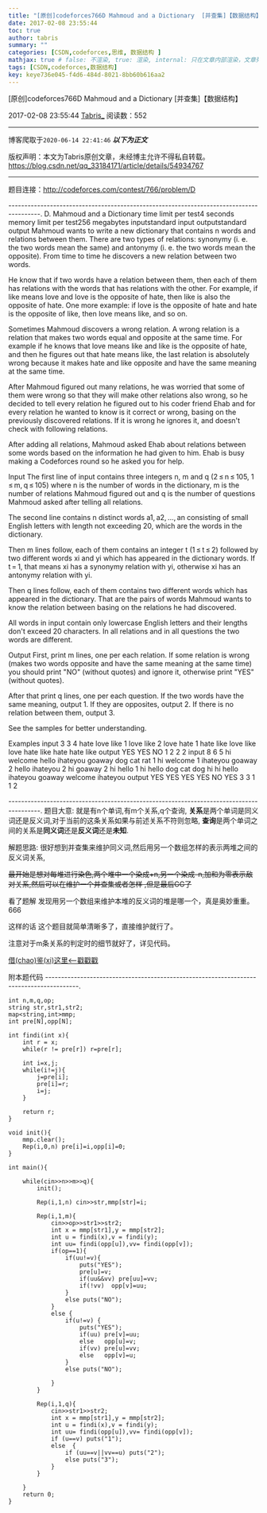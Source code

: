 ```yaml
---
title: "[原创]codeforces766D Mahmoud and a Dictionary  [并查集]【数据结构】"
date: 2017-02-08 23:55:44
toc: true
author: tabris
summary: ""
categories: [CSDN,codeforces,思维, 数据结构 ]
mathjax: true # false: 不渲染, true: 渲染, internal: 只在文章内部渲染，文章列表中不渲染
tags: [CSDN,codeforces,数据结构]
key: keye736e045-f4d6-484d-8021-8bb60b616aa2
---
```


[原创]codeforces766D Mahmoud and a Dictionary  [并查集]【数据结构】

2017-02-08 23:55:44  [Tabris_](https://me.csdn.net/qq_33184171) 阅读数：552

---

博客爬取于`2020-06-14 22:41:46`
***以下为正文***

版权声明：本文为Tabris原创文章，未经博主允许不得私自转载。
https://blog.csdn.net/qq_33184171/article/details/54934767

<!-- more -->

---

题目连接：http://codeforces.com/contest/766/problem/D

----------------------------------------------------------------------------------------.
D. Mahmoud and a Dictionary
time limit per test4 seconds
memory limit per test256 megabytes
inputstandard input
outputstandard output
Mahmoud wants to write a new dictionary that contains n words and relations between them. There are two types of relations: synonymy (i. e. the two words mean the same) and antonymy (i. e. the two words mean the opposite). From time to time he discovers a new relation between two words.

He know that if two words have a relation between them, then each of them has relations with the words that has relations with the other. For example, if like means love and love is the opposite of hate, then like is also the opposite of hate. One more example: if love is the opposite of hate and hate is the opposite of like, then love means like, and so on.

Sometimes Mahmoud discovers a wrong relation. A wrong relation is a relation that makes two words equal and opposite at the same time. For example if he knows that love means like and like is the opposite of hate, and then he figures out that hate means like, the last relation is absolutely wrong because it makes hate and like opposite and have the same meaning at the same time.

After Mahmoud figured out many relations, he was worried that some of them were wrong so that they will make other relations also wrong, so he decided to tell every relation he figured out to his coder friend Ehab and for every relation he wanted to know is it correct or wrong, basing on the previously discovered relations. If it is wrong he ignores it, and doesn't check with following relations.

After adding all relations, Mahmoud asked Ehab about relations between some words based on the information he had given to him. Ehab is busy making a Codeforces round so he asked you for help.

Input
The first line of input contains three integers n, m and q (2 ≤ n ≤ 105, 1 ≤ m, q ≤ 105) where n is the number of words in the dictionary, m is the number of relations Mahmoud figured out and q is the number of questions Mahmoud asked after telling all relations.

The second line contains n distinct words a1, a2, ..., an consisting of small English letters with length not exceeding 20, which are the words in the dictionary.

Then m lines follow, each of them contains an integer t (1 ≤ t ≤ 2) followed by two different words xi and yi which has appeared in the dictionary words. If t = 1, that means xi has a synonymy relation with yi, otherwise xi has an antonymy relation with yi.

Then q lines follow, each of them contains two different words which has appeared in the dictionary. That are the pairs of words Mahmoud wants to know the relation between basing on the relations he had discovered.

All words in input contain only lowercase English letters and their lengths don't exceed 20 characters. In all relations and in all questions the two words are different.

Output
First, print m lines, one per each relation. If some relation is wrong (makes two words opposite and have the same meaning at the same time) you should print "NO" (without quotes) and ignore it, otherwise print "YES" (without quotes).

After that print q lines, one per each question. If the two words have the same meaning, output 1. If they are opposites, output 2. If there is no relation between them, output 3.

See the samples for better understanding.

Examples
input
3 3 4
hate love like
1 love like
2 love hate
1 hate like
love like
love hate
like hate
hate like
output
YES
YES
NO
1
2
2
2
input
8 6 5
hi welcome hello ihateyou goaway dog cat rat
1 hi welcome
1 ihateyou goaway
2 hello ihateyou
2 hi goaway
2 hi hello
1 hi hello
dog cat
dog hi
hi hello
ihateyou goaway
welcome ihateyou
output
YES
YES
YES
YES
NO
YES
3
3
1
1
2

----------------------------------------------------------------------------------------.
题目大意:
就是有n个单词,有m个关系,q个查询,
**关系**是两个单词是同义词还是反义词,对于当前的这条关系如果与前述关系不符则忽略,
**查询**是两个单词之间的关系是**同义词**还是**反义词**还是**未知**.

解题思路:
很好想到并查集来维护同义词,然后用另一个数组怎样的表示两堆之间的反义词关系,

~~最开始是想对每堆进行染色,两个堆中一个染成+n,另一个染成-n,加和为零表示敌对关系,然后可以在维护一个并查集或者怎样 ,但是最后GG了~~

看了题解 发现用另一个数组来维护本堆的反义词的堆是哪一个，真是奥妙重重。666

这样的话 这个题目就简单清晰多了，直接维护就行了。

注意对于m条关系的判定时的细节就好了，详见代码。


[借(chao)鉴(xi)这里<--戳戳戳](http://blog.csdn.net/zjznku/article/details/54928787)

附本题代码
----------------------------------------------------------------------------------------.
```
int n,m,q,op;
string str,str1,str2;
map<string,int>mmp;
int pre[N],opp[N];

int findi(int x){
    int r = x;
    while(r != pre[r]) r=pre[r];

    int i=x,j;
    while(i!=j){
        j=pre[i];
        pre[i]=r;
        i=j;
    }

    return r;
}

void init(){
    mmp.clear();
    Rep(i,0,n) pre[i]=i,opp[i]=0;
}

int main(){

    while(cin>>n>>m>>q){
        init();

        Rep(i,1,n) cin>>str,mmp[str]=i;

        Rep(i,1,m){
            cin>>op>>str1>>str2;
            int x = mmp[str1],y = mmp[str2];
            int u = findi(x),v = findi(y);
            int uu= findi(opp[u]),vv= findi(opp[v]);
            if(op==1){
                if(uu!=v){
                    puts("YES");
                    pre[u]=v;
                    if(uu&&vv) pre[uu]=vv;
                    if(!vv)  opp[v]=uu;
                }
                else puts("NO");
            }
            else {
                if(u!=v) {
                    puts("YES");
                    if(uu) pre[v]=uu;
                    else   opp[u]=v;
                    if(vv) pre[u]=vv;
                    else   opp[v]=u;
                }
                else puts("NO");

            }
        }

        Rep(i,1,q){
            cin>>str1>>str2;
            int x = mmp[str1],y = mmp[str2];
            int u = findi(x),v = findi(y);
            int uu= findi(opp[u]),vv= findi(opp[v]);
            if (u==v) puts("1");
            else  {
                if (uu==v||vv==u) puts("2");
                else puts("3");
            }
        }

    }
    return 0;
}
```
